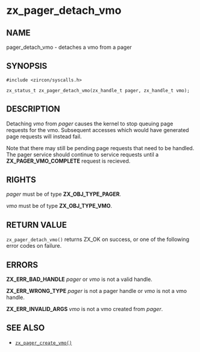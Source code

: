 # zx_pager_detach_vmo

## NAME

<!-- Updated by update-docs-from-abigen, do not edit. -->

pager_detach_vmo - detaches a vmo from a pager

## SYNOPSIS

<!-- Updated by update-docs-from-abigen, do not edit. -->

```
#include <zircon/syscalls.h>

zx_status_t zx_pager_detach_vmo(zx_handle_t pager, zx_handle_t vmo);
```

## DESCRIPTION

Detaching *vmo* from *pager* causes the kernel to stop queuing page requests for the vmo. Subsequent
accesses which would have generated page requests will instead fail.

Note that there may still be pending page requests that need to be handled. The pager service
should continue to service requests until a **ZX_PAGER_VMO_COMPLETE** request is recieved.

## RIGHTS

<!-- Updated by update-docs-from-abigen, do not edit. -->

*pager* must be of type **ZX_OBJ_TYPE_PAGER**.

*vmo* must be of type **ZX_OBJ_TYPE_VMO**.

## RETURN VALUE

`zx_pager_detach_vmo()` returns ZX_OK on success, or one of the following error codes on failure.

## ERRORS

**ZX_ERR_BAD_HANDLE** *pager* or *vmo* is not a valid handle.

**ZX_ERR_WRONG_TYPE** *pager* is not a pager handle or *vmo* is not a vmo handle.

**ZX_ERR_INVALID_ARGS**  *vmo* is not a vmo created from *pager*.

## SEE ALSO

 - [`zx_pager_create_vmo()`]

<!-- References updated by update-docs-from-abigen, do not edit. -->

[`zx_pager_create_vmo()`]: pager_create_vmo.md
